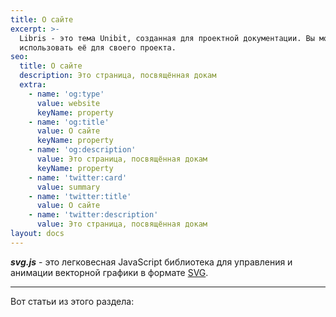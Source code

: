 ```yaml
---
title: О сайте
excerpt: >-
  Libris - это тема Unibit, созданная для проектной документации. Вы можете
  использовать её для своего проекта.
seo:
  title: О сайте
  description: Это страница, посвящённая докам
  extra:
    - name: 'og:type'
      value: website
      keyName: property
    - name: 'og:title'
      value: О сайте
      keyName: property
    - name: 'og:description'
      value: Это страница, посвящённая докам
      keyName: property
    - name: 'twitter:card'
      value: summary
    - name: 'twitter:title'
      value: О сайте
    - name: 'twitter:description'
      value: Это страница, посвящённая докам
layout: docs
---
```


***svg.js*** - это легковесная JavaScript библиотека для управления и анимации векторной графики в формате 
<a href="https://ru.wikipedia.org/wiki/SVG" target="_blank" 
onmouseover="show('SVG (от англ. Scalable Vector Graphics — масштабируемая векторная графика)<br>— язык разметки масштабируемой векторной графики, созданный Консорциумом<br>Всемирной паутины (W3C) и входящий в подмножество расширяемого языка<br>разметки XML, предназначен для описания двумерной векторной и смешанной<br>векторно/растровой графики в формате XML.')" onmouseout="hide()">SVG</a>.

***

Вот статьи из этого раздела:
